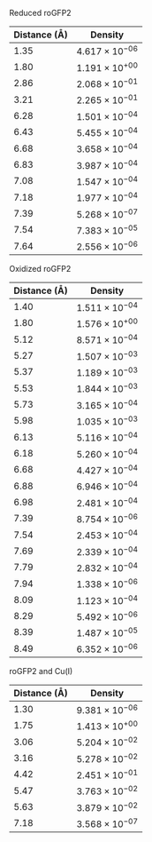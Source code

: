 Reduced roGFP2

| Distance (Å) | Density |
|-----------|-----------|
| 1.35 | $4.617 \times 10^{-06}$ |
| 1.80 | $1.191 \times 10^{+00}$ |
| 2.86 | $2.068 \times 10^{-01}$ |
| 3.21 | $2.265 \times 10^{-01}$ |
| 6.28 | $1.501 \times 10^{-04}$ |
| 6.43 | $5.455 \times 10^{-04}$ |
| 6.68 | $3.658 \times 10^{-04}$ |
| 6.83 | $3.987 \times 10^{-04}$ |
| 7.08 | $1.547 \times 10^{-04}$ |
| 7.18 | $1.977 \times 10^{-04}$ |
| 7.39 | $5.268 \times 10^{-07}$ |
| 7.54 | $7.383 \times 10^{-05}$ |
| 7.64 | $2.556 \times 10^{-06}$ |

Oxidized roGFP2

| Distance (Å) | Density |
|-----------|-----------|
| 1.40 | $1.511 \times 10^{-04}$ |
| 1.80 | $1.576 \times 10^{+00}$ |
| 5.12 | $8.571 \times 10^{-04}$ |
| 5.27 | $1.507 \times 10^{-03}$ |
| 5.37 | $1.189 \times 10^{-03}$ |
| 5.53 | $1.844 \times 10^{-03}$ |
| 5.73 | $3.165 \times 10^{-04}$ |
| 5.98 | $1.035 \times 10^{-03}$ |
| 6.13 | $5.116 \times 10^{-04}$ |
| 6.18 | $5.260 \times 10^{-04}$ |
| 6.68 | $4.427 \times 10^{-04}$ |
| 6.88 | $6.946 \times 10^{-04}$ |
| 6.98 | $2.481 \times 10^{-04}$ |
| 7.39 | $8.754 \times 10^{-06}$ |
| 7.54 | $2.453 \times 10^{-04}$ |
| 7.69 | $2.339 \times 10^{-04}$ |
| 7.79 | $2.832 \times 10^{-04}$ |
| 7.94 | $1.338 \times 10^{-06}$ |
| 8.09 | $1.123 \times 10^{-04}$ |
| 8.29 | $5.492 \times 10^{-06}$ |
| 8.39 | $1.487 \times 10^{-05}$ |
| 8.49 | $6.352 \times 10^{-06}$ |

roGFP2 and Cu(I)

| Distance (Å) | Density |
|-----------|-----------|
| 1.30 | $9.381 \times 10^{-06}$ |
| 1.75 | $1.413 \times 10^{+00}$ |
| 3.06 | $5.204 \times 10^{-02}$ |
| 3.16 | $5.278 \times 10^{-02}$ |
| 4.42 | $2.451 \times 10^{-01}$ |
| 5.47 | $3.763 \times 10^{-02}$ |
| 5.63 | $3.879 \times 10^{-02}$ |
| 7.18 | $3.568 \times 10^{-07}$ |
